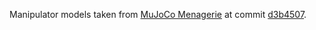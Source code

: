 Manipulator models taken from [MuJoCo Menagerie](https://github.com/google-deepmind/mujoco_menagerie) at commit [d3b4507](https://github.com/google-deepmind/mujoco_menagerie/commit/d3b4507788d70ccc150cf7a5090e99167f6159b1).
